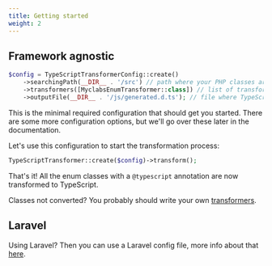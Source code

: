 ```yaml
---
title: Getting started
weight: 2
---
```


## Framework agnostic

```php
$config = TypeScriptTransformerConfig::create()
    ->searchingPath(__DIR__ . '/src') // path where your PHP classes are
    ->transformers([MyclabsEnumTransformer::class]) // list of transformers
    ->outputFile(__DIR__ . '/js/generated.d.ts'); // file where TypeScript type definitions will be written
```

This is the minimal required configuration that should get you started. There are some more configuration options, but we'll go over these later in the documentation.

Let's use this configuration to start the transformation process:

```php
TypeScriptTransformer::create($config)->transform();
```

That's it! All the enum classes with a `@typescript` annotation are now transformed to TypeScript.

Classes not converted? You probably should write your own [transformers](/docs/typescript-transformer/v2/usage/transformers).

## Laravel

Using Laravel? Then you can use a Laravel config file, more info about that [here](https://docs.spatie.be/typescript-transformer/v2/laravel/installation-and-setup/).

